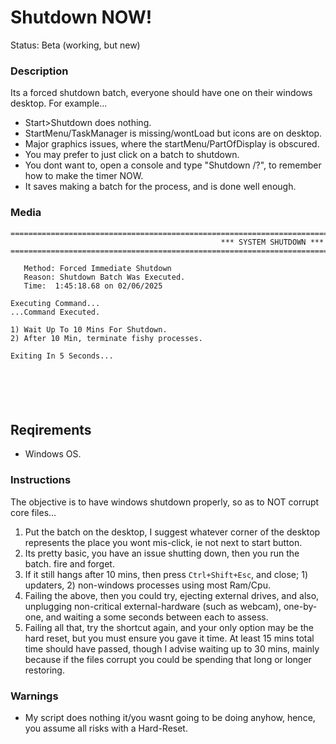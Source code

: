# Shutdown NOW!
Status: Beta (working, but new)

### Description
Its a forced shutdown batch, everyone should have one on their windows desktop. For example...
- Start>Shutdown does nothing.
- StartMenu/TaskManager is missing/wontLoad but icons are on desktop.
- Major graphics issues, where the startMenu/PartOfDisplay is obscured.
- You may prefer to just click on a batch to shutdown.
- You dont want to, open a console and type "Shutdown /?", to remember how to make the timer NOW.
- It saves making a batch for the process, and is done well enough.

### Media
```
========================================================================================================================
                                               *** SYSTEM SHUTDOWN ***
========================================================================================================================

   Method: Forced Immediate Shutdown
   Reason: Shutdown Batch Was Executed.
   Time:  1:45:18.68 on 02/06/2025

Executing Command...
...Command Executed.

1) Wait Up To 10 Mins For Shutdown.
2) After 10 Min, terminate fishy processes.

Exiting In 5 Seconds...






```

## Reqirements
- Windows OS.

### Instructions
The objective is to have windows shutdown properly, so as to NOT corrupt core files...
1. Put the batch on the desktop, I suggest whatever corner of the desktop represents the place you wont mis-click, ie not next to start button.
2. Its pretty basic, you have an issue shutting down, then you run the batch. fire and forget.
3. If it still hangs after 10 mins, then press `Ctrl+Shift+Esc`, and close; 1) updaters, 2) non-windows processes using most Ram/Cpu.  
4. Failing the above, then you could try, ejecting external drives, and also, unplugging non-critical external-hardware (such as webcam), one-by-one, and waiting a some seconds between each to assess.
5. Failing all that, try the shortcut again, and your only option may be the hard reset, but you must ensure you gave it time. At least 15 mins total time should have passed, though I advise waiting up to 30 mins, mainly because if the files corrupt you could be spending that long or longer restoring.

### Warnings
- My script does nothing it/you wasnt going to be doing anyhow, hence, you assume all risks with a Hard-Reset.
